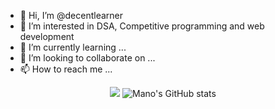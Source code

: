 - 👋 Hi, I’m @decentlearner
- 👀 I’m interested in DSA, Competitive programming and web development
- 🌱 I’m currently learning ...
- 💞️ I’m looking to collaborate on ...
- 📫 How to reach me ...

<div align="center">
  <a href="https://holopin.io/bug_29"><img src="https://holopin.me/@bug_29#badges" /></a>
  <img alt="Mano's GitHub stats" src="https://github-readme-stats.vercel.app/api?username=endeavourmonk&theme=chartreuse-dark&show_icons=true)](https://github.com/endeavourmonk/github-readme-stats" />
</div>

<!---
decentlearner/decentlearner is a ✨ special ✨ repository because its `README.md` (this file) appears on your GitHub profile.
You can click the Preview link to take a look at your changes.
--->
